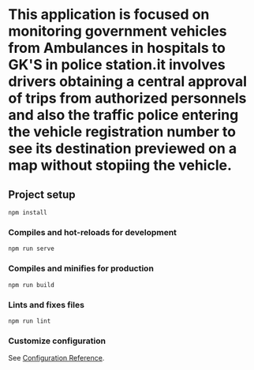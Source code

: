 # This application is focused on monitoring government vehicles from Ambulances in hospitals to GK'S in police station.it involves drivers obtaining a central approval of trips from authorized personnels and also the traffic police entering the vehicle registration number to see its destination previewed on a map without stopiing the vehicle.

## Project setup
```
npm install
```

### Compiles and hot-reloads for development
```
npm run serve
```

### Compiles and minifies for production
```
npm run build
```

### Lints and fixes files
```
npm run lint
```

### Customize configuration
See [Configuration Reference](https://cli.vuejs.org/config/).

